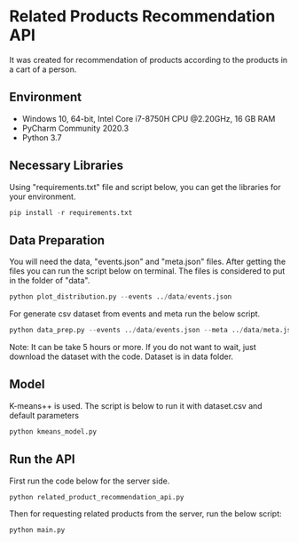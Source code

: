 # Related Products Recommendation API

It was created for recommendation of products according to the products in a cart of a person.

## Environment
* Windows 10, 64-bit, Intel Core i7-8750H CPU @2.20GHz, 16 GB RAM
* PyCharm Community 2020.3
* Python 3.7

## Necessary Libraries

Using "requirements.txt" file and script below, you can get the libraries for your environment.

```python
pip install -r requirements.txt
```

## Data Preparation

You will need the data, "events.json" and "meta.json" files. After getting the files you can run the script below on terminal.
The files is considered to put in the folder of "data".

```python
python plot_distribution.py --events ../data/events.json
```

For generate csv dataset from events and meta run the below script.
```python
python data_prep.py --events ../data/events.json --meta ../data/meta.json --dataset ../data/dataset.csv
```
Note: It can be take 5 hours or more.
If you do not want to wait, just download the dataset with the code. Dataset is in data folder.

## Model
K-means++ is used. The script is below to run it with dataset.csv and default parameters

```python
python kmeans_model.py
```

## Run the API
First run the code below for the server side.
```python
python related_product_recommendation_api.py
```

Then for requesting related products from the server, run the below script:
```python
python main.py
```